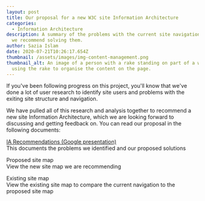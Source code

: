 ```yaml
---
layout: post
title: Our proposal for a new W3C site Information Architecture
categories:
  - Information Architecture
description: A summary of the problems with the current site navigation and how
  we recommend solving them.
author: Sazia Islam
date: 2020-07-21T10:26:17.654Z
thumbnail: /assets/images/img-content-management.png
thumbnail_alt: An image of a person with a rake standing on part of a wireframe,
  using the rake to organise the content on the page.
---
```

If you've been following progress on this project, you'll know that we've done a lot of user research to identify site users and problems with the exiting site structure and navigation.

We have pulled all of this research and analysis together to recommend a new site Information Architecture, which we are looking forward to discussing and getting feedback on. You can read our proposal in the following documents:

[IA Recommendations (Google presentation)](https://docs.google.com/presentation/d/1V1LttqpEerve9m69xZIabpc-2VYThBbgGp_HC0SpoSk/edit?usp=sharing)\
This documents the problems we identified and our proposed solutions

Proposed site map\
View the new site map we are recommending

Existing site map\
View the existing site map to compare the current navigation to the proposed site map